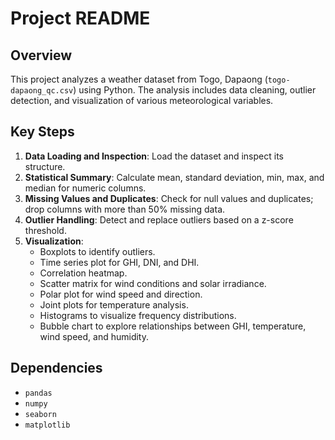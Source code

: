 # Project README

## Overview
This project analyzes a weather dataset from Togo, Dapaong (`togo-dapaong_qc.csv`) using Python. The analysis includes data cleaning, outlier detection, and visualization of various meteorological variables.

## Key Steps
1. **Data Loading and Inspection**: Load the dataset and inspect its structure.
2. **Statistical Summary**: Calculate mean, standard deviation, min, max, and median for numeric columns.
3. **Missing Values and Duplicates**: Check for null values and duplicates; drop columns with more than 50% missing data.
4. **Outlier Handling**: Detect and replace outliers based on a z-score threshold.
5. **Visualization**:
   - Boxplots to identify outliers.
   - Time series plot for GHI, DNI, and DHI.
   - Correlation heatmap.
   - Scatter matrix for wind conditions and solar irradiance.
   - Polar plot for wind speed and direction.
   - Joint plots for temperature analysis.
   - Histograms to visualize frequency distributions.
   - Bubble chart to explore relationships between GHI, temperature, wind speed, and humidity.

## Dependencies
- `pandas`
- `numpy`
- `seaborn`
- `matplotlib`

